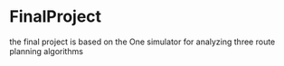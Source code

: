 # FinalProject
the final project is based on the One simulator for analyzing three route planning algorithms
